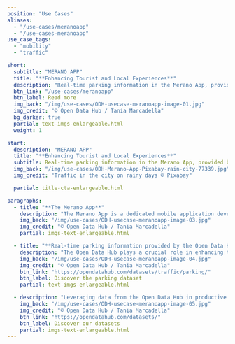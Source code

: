 ```yaml
---
position: "Use Cases"
aliases:
  - "/use-cases/meranoapp"
  - "/use-cases-meranoapp"
use_case_tags:
  - "mobility"
  - "traffic"

short:
  subtitle: "MERANO APP"
  title: "**Enhancing Tourist and Local Experiences**"
  description: "Real-time parking information in the Merano App, provided by the Open Data Hub, enhances the experience for tourists by eliminating uncertainty in finding parking and optimizes daily routines for locals, contributing to reduced traffic congestion and a more efficient use of parking resources for the benefit of both residents and visitors."
  btn_link: "/use-cases/meranoapp"
  btn_label: Read more
  img_back: "/img/use-cases/ODH-usecase-meranoapp-image-01.jpg"
  img_credit: "© Open Data Hub / Tania Marcadella"
  bg_darker: true
  partial: text-imgs-enlargeable.html
  weight: 1

start:
  description: "MERANO APP"
  title: "**Enhancing Tourist and Local Experiences**"
  subtitle: Real-time parking information in the Merano App, provided by the Open Data Hub, enhances the experience for tourists by eliminating uncertainty in finding parking and optimizes daily routines for locals, contributing to reduced traffic congestion and a more efficient use of parking resources for the benefit of both residents and visitors.
  img_back: "/img/use-cases/ODH-Merano-App-Pixabay-rain-city-77339.jpg"
  img_credit: "Traffic in the city on rainy days © Pixabay"

  partial: title-cta-enlargeable.html

paragraphs:
  - title: "**The Merano App**"
    description: "The Merano App is a dedicated mobile application developed by the Tourist Agency of Merano in collaboration with the KIM company, aimed at providing comprehensive and up-to-date information for local tourists in Merano, South Tyrol, Italy. This app offers a wide range of features and content, including event listings, weather updates, access to webcams, information on hotels and accommodations, details about bike tours and hiking trails, information on free parking spaces, directions, a gastronomy guide, and much more. It serves as a versatile tool for tourists and locals to explore and make the most of their time in Merano, including its parks and green promenades, cultural events, and festivals."
    img_back: "/img/use-cases/ODH-usecase-meranoapp-image-03.jpg"
    img_credit: "© Open Data Hub / Tania Marcadella"
    partial: imgs-text-enlargeable.html

  - title: "**Real-time parking information provided by the Open Data Hub**"
    description: "The Open Data Hub plays a crucial role in enhancing the Merano App's functionality and providing added value to tourists and locals. One of the key integrations is the inclusion of real-time parking information within the app, made possible through the Open Data Hub. This integration allows users to access up-to-the-minute information about available parking spaces in Merano. Such information is valuable for both tourists and locals as it simplifies the often challenging task of finding parking in a bustling city, making the overall experience more convenient and stress-free."
    img_back: "/img/use-cases/ODH-usecase-meranoapp-image-04.jpg"
    img_credit: "© Open Data Hub / Tania Marcadella"
    btn_link: "https://opendatahub.com/datasets/traffic/parking/"
    btn_label: Discover the parking dataset
    partial: text-imgs-enlargeable.html

  - description: "Leveraging data from the Open Data Hub in productive applications like the Merano App offers several advantages. It enables apps to provide real-time, accurate, and valuable information to users, enhancing their overall experience. By using data from the Open Data Hub, applications can stay current and relevant, ensuring that users have access to the most recent and pertinent data. This data-driven approach not only improves user satisfaction but also helps in the efficient utilization of resources and contributes to a more seamless and user-friendly experience."
    img_back: "/img/use-cases/ODH-usecase-meranoapp-image-05.jpg"
    img_credit: "© Open Data Hub / Tania Marcadella"
    btn_link: "https://opendatahub.com/datasets/"
    btn_label: Discover our datasets
    partial: imgs-text-enlargeable.html
---
```

